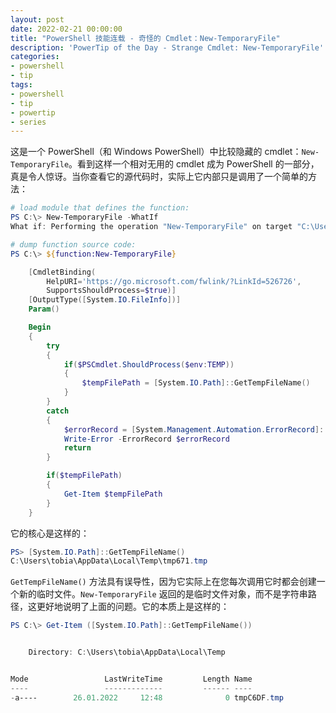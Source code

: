 ```yaml
---
layout: post
date: 2022-02-21 00:00:00
title: "PowerShell 技能连载 - 奇怪的 Cmdlet：New-TemporaryFile"
description: 'PowerTip of the Day - Strange Cmdlet: New-TemporaryFile'
categories:
- powershell
- tip
tags:
- powershell
- tip
- powertip
- series
---
```

这是一个 PowerShell（和 Windows PowerShell）中比较隐藏的 cmdlet：`New-TemporaryFile`。看到这样一个相对无用的 cmdlet 成为 PowerShell 的一部分，真是令人惊讶。当你查看它的源代码时，实际上它内部只是调用了一个简单的方法：

```powershell
# load module that defines the function:
PS C:\> New-TemporaryFile -WhatIf
What if: Performing the operation "New-TemporaryFile" on target "C:\Users\tobia\AppData\Local\Temp".

# dump function source code:
PS C:\> ${function:New-TemporaryFile}

    [CmdletBinding(
        HelpURI='https://go.microsoft.com/fwlink/?LinkId=526726',
        SupportsShouldProcess=$true)]
    [OutputType([System.IO.FileInfo])]
    Param()

    Begin
    {
        try
        {
            if($PSCmdlet.ShouldProcess($env:TEMP))
            {
                $tempFilePath = [System.IO.Path]::GetTempFileName()
            }
        }
        catch
        {
            $errorRecord = [System.Management.Automation.ErrorRecord]::new($_.Exception,"NewTemporaryFileWriteError", "WriteError", $env:TEMP)
            Write-Error -ErrorRecord $errorRecord
            return
        }

        if($tempFilePath)
        {
            Get-Item $tempFilePath
        }
    }
```

它的核心是这样的：

```powershell
PS> [System.IO.Path]::GetTempFileName()
C:\Users\tobia\AppData\Local\Temp\tmp671.tmp
```

```GetTempFileName()``` 方法具有误导性，因为它实际上在您每次调用它时都会创建一个新的临时文件。`New-TemporaryFile` 返回的是临时文件对象，而不是字符串路径，这更好地说明了上面的问题。它的本质上是这样的：

```powershell
PS C:\> Get-Item ([System.IO.Path]::GetTempFileName())


    Directory: C:\Users\tobia\AppData\Local\Temp


Mode                 LastWriteTime         Length Name
----                 -------------         ------ ----
-a----        26.01.2022     12:48              0 tmpC6DF.tmp
```

<!--本文国际来源：[Strange Cmdlet: New-TemporaryFile](https://community.idera.com/database-tools/powershell/powertips/b/tips/posts/strange-cmdlet-new-temporaryfile)-->


